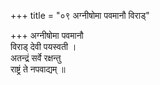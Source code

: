 +++
title = "०९ अग्नीषोमा पवमानौ विराड्"

+++
अग्नीषोमा पवमानौ  
विराड् देवी पयस्वती ।  
अतन्द्रं सर्वे रक्षन्तु  
राष्ट्रं ते नपवाद्यम् ॥